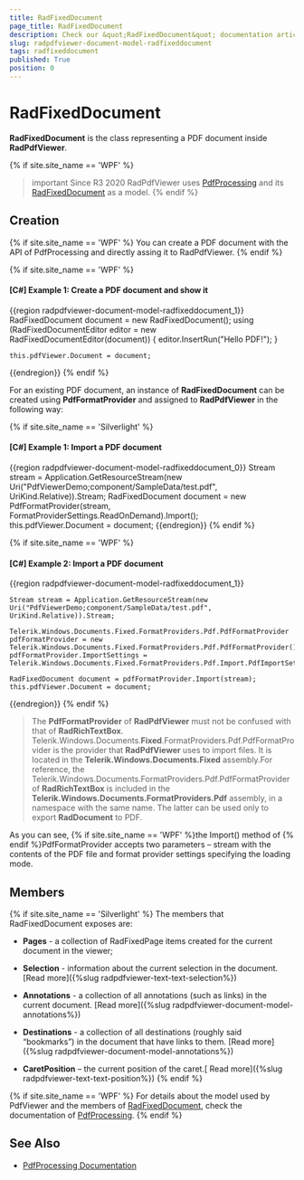 ```yaml
---
title: RadFixedDocument
page_title: RadFixedDocument
description: Check our &quot;RadFixedDocument&quot; documentation article for the RadPdfViewer {{ site.framework_name }} control.
slug: radpdfviewer-document-model-radfixeddocument
tags: radfixeddocument
published: True
position: 0
---
```


# RadFixedDocument



__RadFixedDocument__ is the class representing a PDF document inside __RadPdfViewer__. 

{% if site.site_name == 'WPF' %}
>important Since R3 2020 RadPdfViewer uses [PdfProcessing](https://docs.telerik.com/devtools/document-processing/libraries/radpdfprocessing/overview) and its [RadFixedDocument](https://docs.telerik.com/devtools/document-processing/libraries/radpdfprocessing/model/radfixeddocument) as a model.
{% endif %}


## Creation

{% if site.site_name == 'WPF' %}
You can create a PDF document with the API of PdfProcessing and directly assing it to RadPdfViewer.
{% endif %}

{% if site.site_name == 'WPF' %}
#### [C#] Example 1: Create a PDF document and show it

{{region radpdfviewer-document-model-radfixeddocument_1}}
    RadFixedDocument document = new RadFixedDocument();
    using (RadFixedDocumentEditor editor = new RadFixedDocumentEditor(document))
    {
        editor.InsertRun("Hello PDF!");
    }
    
    this.pdfViewer.Document = document;
{{endregion}}
{% endif %}

For an existing PDF document, an instance of __RadFixedDocument__ can be created using __PdfFormatProvider__  and assigned to __RadPdfViewer__ in the following way:

{% if site.site_name == 'Silverlight' %}
#### [C#] Example 1: Import a PDF document

{{region radpdfviewer-document-model-radfixeddocument_0}}
		Stream stream = Application.GetResourceStream(new Uri("PdfViewerDemo;component/SampleData/test.pdf", UriKind.Relative)).Stream;
		RadFixedDocument document = new PdfFormatProvider(stream, FormatProviderSettings.ReadOnDemand).Import();
		this.pdfViewer.Document = document;
{{endregion}}
{% endif %}

{% if site.site_name == 'WPF' %}
#### [C#] Example 2: Import a PDF document

{{region radpdfviewer-document-model-radfixeddocument_1}}

    Stream stream = Application.GetResourceStream(new Uri("PdfViewerDemo;component/SampleData/test.pdf", UriKind.Relative)).Stream;
    
    Telerik.Windows.Documents.Fixed.FormatProviders.Pdf.PdfFormatProvider pdfFormatProvider = new Telerik.Windows.Documents.Fixed.FormatProviders.Pdf.PdfFormatProvider();
    pdfFormatProvider.ImportSettings = Telerik.Windows.Documents.Fixed.FormatProviders.Pdf.Import.PdfImportSettings.ReadOnDemand;
    
    RadFixedDocument document = pdfFormatProvider.Import(stream);
    this.pdfViewer.Document = document;
{{endregion}}
{% endif %}



>The __PdfFormatProvider__ of __RadPdfViewer__ must not be confused with that of __RadRichTextBox__. Telerik.Windows.Documents.__Fixed__.FormatProviders.Pdf.PdfFormatProvider is the provider that __RadPdfViewer__ uses to import files. It is located in the __Telerik.Windows.Documents.Fixed__ assembly.For reference, the Telerik.Windows.Documents.FormatProviders.Pdf.PdfFormatProvider of __RadRichTextBox__ is included in the __Telerik.Windows.Documents.FormatProviders.Pdf__ assembly, in a namespace with the same name. The latter can be used only to export __RadDocument__ to PDF.

As you can see, {% if site.site_name == 'WPF' %}the Import() method of {% endif %}PdfFormatProvider accepts two parameters  – stream with the contents of the PDF file and format provider settings specifying the loading mode. 


## Members

{% if site.site_name == 'Silverlight' %}
The members that RadFixedDocument exposes are:
* __Pages__ - a collection of RadFixedPage items created for the current document in the viewer;

* __Selection__ - information about the current selection in the document. [Read more]({%slug radpdfviewer-text-text-selection%})

* __Annotations__ - a collection of all annotations (such as links) in the current document. [Read more]({%slug radpdfviewer-document-model-annotations%})

* __Destinations__ - a collection of all destinations (roughly said “bookmarks”) in the document that have links to them. [Read more]({%slug radpdfviewer-document-model-annotations%})

* __CaretPosition__ – the current position of the caret.[ Read more]({%slug radpdfviewer-text-text-position%})
{% endif %}

{% if site.site_name == 'WPF' %}
For details about the model used by PdfViewer and the members of [RadFixedDocument](https://docs.telerik.com/devtools/document-processing/libraries/radpdfprocessing/model/radfixeddocument), check the documentation of [PdfProcessing](https://docs.telerik.com/devtools/document-processing/libraries/radpdfprocessing/overview).
{% endif %}

## See Also 

* [PdfProcessing Documentation](https://docs.telerik.com/devtools/document-processing/libraries/radpdfprocessing/overview) 